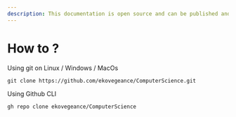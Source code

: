 ```yaml
---
description: This documentation is open source and can be published and contributed
---
```


# How to ?

Using git on Linux / Windows / MacOs

```text
git clone https://github.com/ekovegeance/ComputerScience.git
```

Using Github CLI

```text
gh repo clone ekovegeance/ComputerScience
```




